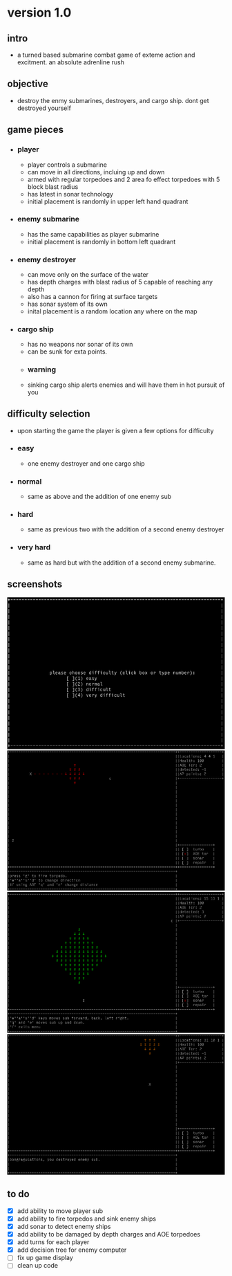 # version 1.0
## intro
- a turned based submarine combat game of exteme action and excitment. an absolute adrenline rush

## objective
 - destroy the enmy submarines, destroyers, and cargo ship. dont get destroyed yourself
 
 ## game pieces
  - ### player
    - player controls a submarine
    - can move in all directions, incluing up and down
    - armed with regular torpedoes and 2 area fo effect torpedoes with 5 block blast radius
    - has latest in sonar technology
    - initial placement is randomly in upper left hand quadrant
   
  - ### enemy submarine
    - has the same capabilities as player submarine
    - initial placement is randomly in bottom left quadrant
   
  - ### enemy destroyer
    - can move only on the surface of the water
    - has depth charges with blast radius of 5 capable of reaching any depth
    - also has a cannon for firing at surface targets
    - has sonar system of its own
    - inital placement is a random location any where on the map
  - ### cargo ship
    - has no weapons nor sonar of its own
    - can be sunk for exta points.
     - ### warning
     - sinking cargo ship alerts enemies and will have them in hot pursuit of you
     
  ## difficulty selection
   - upon starting the game the player is given a few options for difficulty
   - ### easy
      - one enemy destroyer and one cargo ship
   - ### normal
      - same as above and the addition of one enemy sub
   - ### hard
     - same as previous two with the addition of a second enemy destroyer
   - ### very hard
      - same as hard but with the addition of a second enemy submarine.
     
  ## screenshots
  ![screenshot1](/screenshots/diff_select.png)
  ![screenshot2](/screenshots/aoetor.png)
  ![screenshot3](/screenshots/sonar.png)
  ![screenshot4](/screenshots/destroyenemysub.png)
   
## to do
  - [x] add ability to move player sub
  - [x] add ability to fire torpedos and sink enemy ships
  - [x] add sonar to detect enemy ships
  - [x] add ability to be damaged by depth charges and AOE torpedoes
  - [x] add turns for each player
  - [x] add decision tree for enemy computer 
  - [ ] fix up game display 
  - [ ] clean up code
